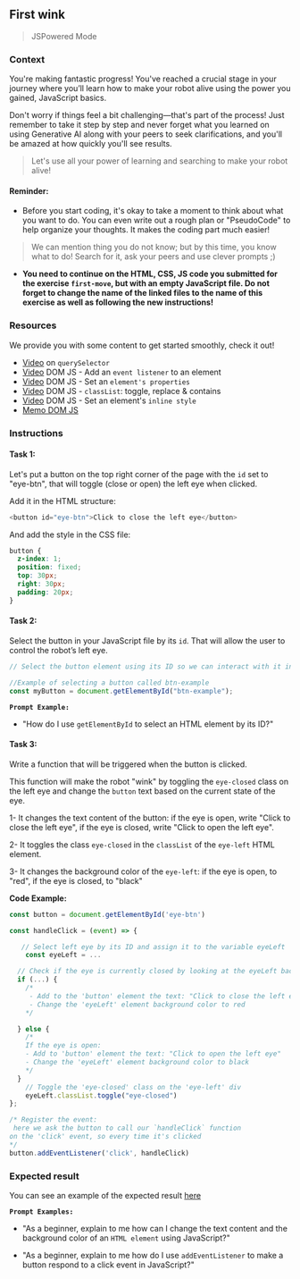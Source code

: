 ## First wink

> JSPowered Mode

### Context

You're making fantastic progress! You've reached a crucial stage in your journey where you’ll learn how to make your robot alive using the power you gained, JavaScript basics.

Don't worry if things feel a bit challenging—that's part of the process! Just remember to take it step by step and never forget what you learned on using Generative AI along with your peers to seek clarifications, and you'll be amazed at how quickly you'll see results.

> Let's use all your power of learning and searching to make your robot alive!

#### Reminder:

- Before you start coding, it's okay to take a moment to think about what you want to do. You can even write out a rough plan or "PseudoCode" to help organize your thoughts. It makes the coding part much easier!

> We can mention thing you do not know; but by this time, you know what to do! Search for it, ask your peers and use clever prompts ;)

- **You need to continue on the HTML, CSS, JS code you submitted for the exercise `first-move`, but with an empty JavaScript file. Do not forget to change the name of the linked files to the name of this exercise as well as following the new instructions!**

### Resources

We provide you with some content to get started smoothly, check it out!

- [Video](https://www.youtube.com/watch?v=m34qd7aGMBo&list=PLHyAJ_GrRtf979iZZ1N3qYMfsPj9PCCrF&index=13) on `querySelector`
- [Video](https://www.youtube.com/watch?v=ydRv338Fl8Y) DOM JS - Add an `event listener` to an element
- [Video](https://www.youtube.com/watch?v=4O6zSVR0ufw&list=PLHyAJ_GrRtf979iZZ1N3qYMfsPj9PCCrF&index=15) DOM JS - Set an `element's properties`
- [Video](https://www.youtube.com/watch?v=amEBcoTYw0s&list=PLHyAJ_GrRtf979iZZ1N3qYMfsPj9PCCrF&index=21) DOM JS - `classList`: toggle, replace & contains
- [Video](https://www.youtube.com/watch?v=pxlYKvju1z8&list=PLHyAJ_GrRtf979iZZ1N3qYMfsPj9PCCrF&index=16) DOM JS - Set an element's `inline style`
- [Memo DOM JS](https://github.com/nan-academy/js-training/blob/gh-pages/examples/dom.js)

### Instructions

#### Task 1:

Let's put a button on the top right corner of the page with the `id` set to "eye-btn", that will toggle (close or open) the left eye when clicked.

Add it in the HTML structure:

```js
<button id="eye-btn">Click to close the left eye</button>
```

And add the style in the CSS file:

```css
button {
  z-index: 1;
  position: fixed;
  top: 30px;
  right: 30px;
  padding: 20px;
}
```

#### Task 2:

Select the button in your JavaScript file by its `id`. That will allow the user to control the robot’s left eye.

```js
// Select the button element using its ID so we can interact with it in our JavaScript

//Example of selecting a button called btn-example
const myButton = document.getElementById("btn-example");
```

**`Prompt Example:`**

- "How do I use `getElementById` to select an HTML element by its ID?"

#### Task 3:

Write a function that will be triggered when the button is clicked.

This function will make the robot "wink" by toggling the `eye-closed` class on the left eye and change the `button` text based on the current state of the eye.

1- It changes the text content of the button: if the eye is open, write "Click to close the left eye", if the eye is closed, write "Click to open the left eye".

2- It toggles the class `eye-closed` in the `classList` of the `eye-left` HTML element.

3- It changes the background color of the `eye-left`: if the eye is open, to "red", if the eye is closed, to "black"

**Code Example:**

```js
const button = document.getElementById('eye-btn')

const handleClick = (event) => {

   // Select left eye by its ID and assign it to the variable eyeLeft
    const eyeLeft = ...

  // Check if the eye is currently closed by looking at the eyeLeft background color, if it's 'black', that means it's closed.
  if (...) {
    /*
     - Add to the 'button' element the text: "Click to close the left eye"
     - Change the 'eyeLeft' element background color to red
    */

  } else {
    /*
    If the eye is open:
    - Add to 'button' element the text: "Click to open the left eye"
    - Change the 'eyeLeft' element background color to black
    */
  }
    // Toggle the 'eye-closed' class on the 'eye-left' div
    eyeLeft.classList.toggle("eye-closed")
};

/* Register the event:
 here we ask the button to call our `handleClick` function
on the 'click' event, so every time it's clicked
*/
button.addEventListener('click', handleClick)
```

### Expected result

You can see an example of the expected result [here](https://youtu.be/IQ6-3X3JBss)

**`Prompt Examples:`**

- "As a beginner, explain to me how can I change the text content and the background color of an `HTML element` using JavaScript?"

- "As a beginner, explain to me how do I use `addEventListener` to make a button respond to a click event in JavaScript?"

